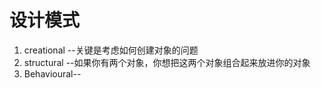 # 设计模式

1. creational   --关键是考虑如何创建对象的问题
2. structural    --如果你有两个对象，你想把这两个对象组合起来放进你的对象
3. Behavioural--